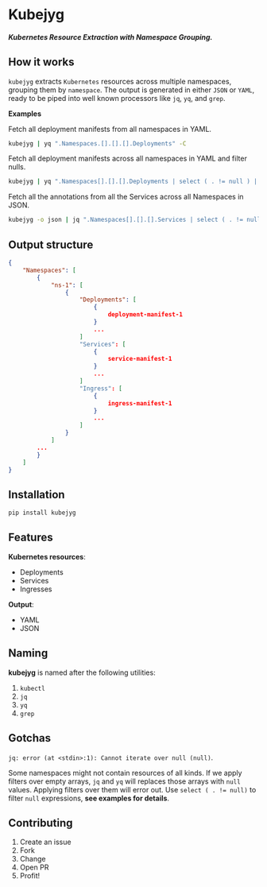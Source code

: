 # Kubejyg
##### _Kubernetes Resource Extraction with Namespace Grouping._

## How it works

`kubejyg` extracts `Kubernetes` resources across multiple namespaces, grouping them by `namespace`. The output is generated in either `JSON` or `YAML`, ready to be piped into well known processors like `jq`, `yq`, and `grep`.

**Examples**

Fetch all deployment manifests from all namespaces in YAML.

```bash
kubejyg | yq ".Namespaces.[].[].[].Deployments" -C
```

Fetch all deployment manifests across all namespaces in YAML and filter nulls.

```bash
kubejyg | yq ".Namespaces[].[].[].Deployments | select ( . != null ) | .[]" -C
```

Fetch all the annotations from all the Services across all Namespaces in JSON.

```bash
kubejyg -o json | jq ".Namespaces[].[].[].Services | select ( . != null) | .[].metadata.annotations" -C
```

## Output structure

```json
{
    "Namespaces": [
        {
            "ns-1": [
                {
                    "Deployments": [
                        {
                            deployment-manifest-1
                        }
                        ...
                    ]
                    "Services": [
                        {
                            service-manifest-1
                        }
                        ...
                    ]
                    "Ingress": [
                        {
                            ingress-manifest-1
                        }
                        ...
                    ]
                }
            ]
        ...
        }
    ]
}
```

## Installation

```bash
pip install kubejyg
```

## Features

**Kubernetes resources**:
- Deployments
- Services
- Ingresses

**Output**:
- YAML
- JSON

## Naming

**kubejyg** is named after the following utilities:
1. `kubectl`
2. `jq`
3. `yq`
4. `grep`

## Gotchas

`jq: error (at <stdin>:1): Cannot iterate over null (null)`.

Some namespaces might not contain resources of all kinds. If we apply filters over empty arrays, `jq` and `yq` will replaces those arrays with `null` values. Applying filters over them will error out. Use `select ( . != null)` to filter `null` expressions, **see examples for details**.


## Contributing

1. Create an issue
2. Fork
3. Change
4. Open PR
5. Profit!

